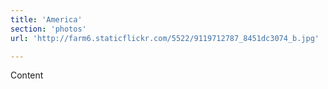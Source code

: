 ```yaml
---
title: 'America'
section: 'photos'
url: 'http://farm6.staticflickr.com/5522/9119712787_8451dc3074_b.jpg'

---
```


Content
